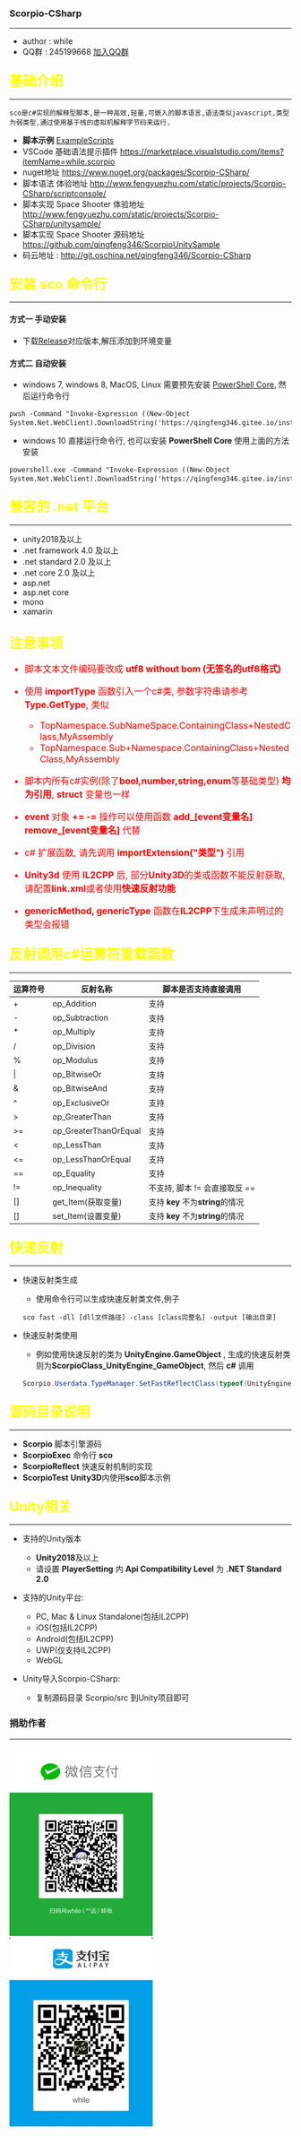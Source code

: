 ### Scorpio-CSharp
---
* author : while
* QQ群 : 245199668 [加入QQ群](http://shang.qq.com/wpa/qunwpa?idkey=8ef904955c52f7b3764403ab81602b9c08b856f040d284f7e2c1d05ed3428de8)

### <font color=yellow size=5>基础介绍</font>
---
```
sco是c#实现的解释型脚本,是一种高效,轻量,可嵌入的脚本语言,语法类似javascript,类型为弱类型,通过使用基于栈的虚拟机解释字节码来运行.
```
* **脚本示例** [ExampleScripts](https://github.com/qingfeng346/Scorpio-CSharp/tree/master/ExampleScripts)
* VSCode 基础语法提示插件 https://marketplace.visualstudio.com/items?itemName=while.scorpio
* nuget地址 https://www.nuget.org/packages/Scorpio-CSharp/
* 脚本语法 体验地址 http://www.fengyuezhu.com/static/projects/Scorpio-CSharp/scriptconsole/
* 脚本实现 Space Shooter 体验地址 http://www.fengyuezhu.com/static/projects/Scorpio-CSharp/unitysample/
* 脚本实现 Space Shooter 源码地址 https://github.com/qingfeng346/ScorpioUnitySample
* 码云地址 : http://git.oschina.net/qingfeng346/Scorpio-CSharp


### <font color=yellow size=5>安装 **sco** 命令行</font>
---
#### 方式一 手动安装
* 下载[Release](https://github.com/qingfeng346/Scorpio-CSharp/releases)对应版本,解压添加到环境变量

#### 方式二 自动安装
* windows 7, windows 8, MacOS, Linux 需要预先安装 [PowerShell Core](https://github.com/PowerShell/PowerShell/releases), 然后运行命令行
```powershellcore
pwsh -Command "Invoke-Expression ((New-Object System.Net.WebClient).DownloadString('https://qingfeng346.gitee.io/installsco.ps1'))"
```

* windows 10 直接运行命令行, 也可以安装 **PowerShell Core** 使用上面的方法安装
```powershellcore
powershell.exe -Command "Invoke-Expression ((New-Object System.Net.WebClient).DownloadString('https://qingfeng346.gitee.io/installsco.ps1'))"
```

### <font color=yellow size=5>兼容的 **.net** 平台</font>
---
* unity2018及以上
* .net framework 4.0 及以上
* .net standard 2.0 及以上
* .net core 2.0 及以上
* asp.net
* asp.net core
* mono
* xamarin

<font color=yellow size=5>注意事项</font>
---
<font color=red size=3>

* 脚本文本文件编码要改成 **utf8 without bom (无签名的utf8格式)**

* 使用 **importType** 函数引入一个c#类, 参数字符串请参考 **Type.GetType**, 类似 
    * TopNamespace.SubNameSpace.ContainingClass+NestedClass,MyAssembly
    * TopNamespace.Sub\+Namespace.ContainingClass+NestedClass,MyAssembly

* 脚本内所有c#实例(除了**bool,number,string,enum**等基础类型) **均为引用**, **struct** 变量也一样

* **event** 对象 **+= -=** 操作可以使用函数 **add_[event变量名] remove_[event变量名]** 代替

* c# 扩展函数, 请先调用 **importExtension("类型")** 引用

* **Unity3d** 使用 **IL2CPP** 后, 部分**Unity3D**的类或函数不能反射获取,请配置**link.xml**或者使用**快速反射功能**

* **genericMethod, genericType** 函数在**IL2CPP**下生成未声明过的类型会报错

</font>

### <font color=yellow size=5>反射调用c#运算符重载函数</font>
---
运算符号 | 反射名称                       | 脚本是否支持直接调用
-----   |  ----                         | ----
\+      |  op_Addition                  | 支持
\-      |  op_Subtraction               | 支持
\*      |  op_Multiply                  | 支持
/       |  op_Division                  | 支持
%       |  op_Modulus                   | 支持
\|      |  op_BitwiseOr                 | 支持
&       |  op_BitwiseAnd                | 支持
^       |  op_ExclusiveOr               | 支持
\>      |  op_GreaterThan               | 支持
\>=     |  op_GreaterThanOrEqual        | 支持
<       |  op_LessThan                  | 支持
<=      |  op_LessThanOrEqual           | 支持
==      |  op_Equality                  | 支持
!=      |  op_Inequality                | 不支持, 脚本 != 会直接取反 ==
[]      |  get_Item(获取变量)            | 支持 **key** 不为**string**的情况
[]      |  set_Item(设置变量)            | 支持 **key** 不为**string**的情况


### <font color=yellow size=5>快速反射</font>
---
* 快速反射类生成
    * 使用命令行可以生成快速反射类文件,例子
    ```
    sco fast -dll [dll文件路径] -class [class完整名] -output [输出目录]
    ```

* 快速反射类使用
    * 例如使用快速反射的类为 **UnityEngine.GameObject** , 生成的快速反射类则为**ScorpioClass_UnityEngine_GameObject**, 然后 **c#** 调用
    ```csharp
    Scorpio.Userdata.TypeManager.SetFastReflectClass(typeof(UnityEngine.GameObject), new ScorpioClass_UnityEngine_GameObject(script))
    ```

### <font color=yellow size=5>源码目录说明</font>
---
* **Scorpio** 脚本引擎源码
* **ScorpioExec** 命令行 **sco**
* **ScorpioReflect** 快速反射机制的实现
* **ScorpioTest** **Unity3D**内使用**sco**脚本示例

### <font color=yellow size=5>Unity相关</font>
---
* 支持的Unity版本
    * **Unity2018**及以上
    * 请设置 **PlayerSetting** 内 **Api Compatibility Level** 为 **.NET Standard 2.0**

* 支持的Unity平台:
    * PC, Mac & Linux Standalone(包括IL2CPP)
    * iOS(包括IL2CPP)
    * Android(包括IL2CPP)
    * UWP(仅支持IL2CPP)
    * WebGL

* Unity导入Scorpio-CSharp:
    * 复制源码目录 Scorpio/src 到Unity项目即可


### 捐助作者
---
![](https://github.com/qingfeng346/qingfeng346.github.io/raw/master/img/wx.jpg)
![](https://github.com/qingfeng346/qingfeng346.github.io/raw/master/img/zfb.jpg)